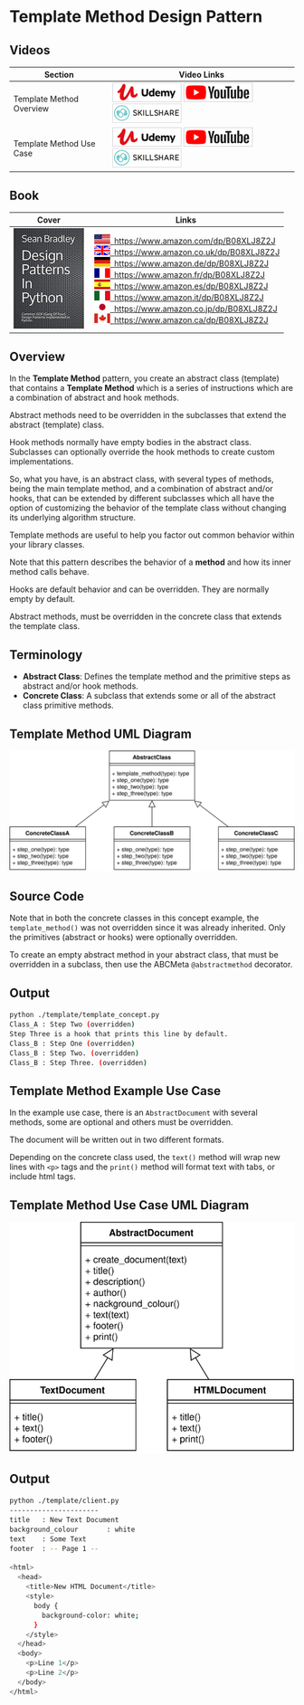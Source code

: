 # Template Method Design Pattern

## Videos

Section | Video Links
-|-
Template Method Overview | <a id="udemyVideoLink" href="https://www.udemy.com/course/design-patterns-in-python/learn/lecture/25682448/?referralCode=7493DBBBF97FF2B0D24D" target="_blank" title="Template Method Overview"><img src="/img/udemy_btn_sm.gif" alt="Template Method Overview"/></a>&nbsp;<a id="ytVideoLink" href="https://youtu.be/bZWvQbmUHy8&list=PLKWUX7aMnlEJzRvCXnwFEdk_WJDNjMDOo" target="_blank" title="Template Method Overview"><img src="/img/yt_btn_sm.gif" alt="Template Method Overview"/></a>&nbsp;<a id="skillShareVideoLink" href="https://skl.sh/34SM2Xg" target="_blank" title="Template Method Overview"><img src="/img/skillshare_btn_sm.gif" alt="Template Method Overview"/></a>
Template Method Use Case | <a id="udemyVideoLink" href="https://www.udemy.com/course/design-patterns-in-python/learn/lecture/25682452/?referralCode=7493DBBBF97FF2B0D24D" target="_blank" title="Template Method Use Case"><img src="/img/udemy_btn_sm.gif" alt="Template Method Use Case"/></a>&nbsp;<a id="ytVideoLink" href="https://youtu.be/iGLpIEXPGzg&list=PLKWUX7aMnlEJzRvCXnwFEdk_WJDNjMDOo" target="_blank" title="Template Method Use Case"><img src="/img/yt_btn_sm.gif" alt="Template Method Use Case"/></a>&nbsp;<a id="skillShareVideoLink" href="https://skl.sh/34SM2Xg" target="_blank" title="Template Method Use Case"><img src="/img/skillshare_btn_sm.gif" alt="Template Method Use Case"/></a>

## Book 

Cover | Links
-|-
![Design Patterns In Python (ASIN : B08XLJ8Z2J)](/img/design_patterns_in_python_book_125x178.jpg) | &nbsp;<a href="https://www.amazon.com/dp/B08XLJ8Z2J"><img src="/img/flag_us.gif">&nbsp; https://www.amazon.com/dp/B08XLJ8Z2J</a><br/>&nbsp;<a href="https://www.amazon.co.uk/dp/B08XLJ8Z2J"><img src="/img/flag_uk.gif">&nbsp; https://www.amazon.co.uk/dp/B08XLJ8Z2J</a><br/>&nbsp;<a href="https://www.amazon.de/dp/B08XLJ8Z2J"><img src="/img/flag_de.gif">&nbsp; https://www.amazon.de/dp/B08XLJ8Z2J</a><br/>&nbsp;<a href="https://www.amazon.fr/dp/B08XLJ8Z2J"><img src="/img/flag_fr.gif">&nbsp; https://www.amazon.fr/dp/B08XLJ8Z2J</a><br/>&nbsp;<a href="https://www.amazon.es/dp/B08XLJ8Z2J"><img src="/img/flag_es.gif">&nbsp; https://www.amazon.es/dp/B08XLJ8Z2J</a><br/>&nbsp;<a href="https://www.amazon.it/dp/B08XLJ8Z2J"><img src="/img/flag_it.gif">&nbsp; https://www.amazon.it/dp/B08XLJ8Z2J</a><br/>&nbsp;<a href="https://www.amazon.co.jp/dp/B08XLJ8Z2J"><img src="/img/flag_jp.gif">&nbsp; https://www.amazon.co.jp/dp/B08XLJ8Z2J</a><br/>&nbsp;<a href="https://www.amazon.ca/dp/B08XLJ8Z2J"><img src="/img/flag_ca.gif">&nbsp; https://www.amazon.ca/dp/B08XLJ8Z2J</a>

## Overview

In the **Template Method** pattern, you create an abstract class (template) that contains a **Template Method** which is a series of instructions which are a combination of abstract and hook methods.

Abstract methods need to be overridden in the subclasses that extend the abstract (template) class.

Hook methods normally have empty bodies in the abstract class. Subclasses can optionally override the hook methods to create custom implementations.

So, what you have, is an abstract class, with several types of methods, being the main template method, and a combination of abstract and/or hooks, that can be extended by different subclasses which all have the option of customizing the behavior of the template class without changing its underlying algorithm structure.

Template methods are useful to help you factor out common behavior within your library classes.

Note that this pattern describes the behavior of a **method** and how its inner method calls behave.

Hooks are default behavior and can be overridden. They are normally empty by default.

Abstract methods, must be overridden in the concrete class that extends the template class.

## Terminology

* **Abstract Class**: Defines the template method and the primitive steps as abstract and/or hook methods.
* **Concrete Class**: A subclass that extends some or all of the abstract class primitive methods.

## Template Method UML Diagram

![Template Method UML Diagram](/img/template_concept.svg)

## Source Code

Note that in both the concrete classes in this concept example, the `template_method()` was not overridden since it was already inherited. Only the primitives (abstract or hooks) were optionally overridden.

To create an empty abstract method in your abstract class, that must be overridden in a subclass, then use the ABCMeta `@abstractmethod` decorator.

## Output 

``` bash
python ./template/template_concept.py
Class_A : Step Two (overridden)
Step Three is a hook that prints this line by default.
Class_B : Step One (overridden)
Class_B : Step Two. (overridden)
Class_B : Step Three. (overridden)
```

## Template Method Example Use Case

In the example use case, there is an `AbstractDocument` with several methods, some are optional and others must be overridden. 

The document will be written out in two different formats.

Depending on the concrete class used, the `text()` method will wrap new lines with `<p>` tags and the `print()` method will format text with tabs, or include html tags.

## Template Method Use Case UML Diagram

![Template Method Use Case UML Diagram](/img/template_example.svg)

## Output

``` bash
python ./template/client.py
----------------------
title   : New Text Document
background_colour       : white
text    : Some Text
footer  : -- Page 1 --

<html>
  <head>
    <title>New HTML Document</title>
    <style>
      body {
        background-color: white;
      }
    </style>
  </head>
  <body>
    <p>Line 1</p>
    <p>Line 2</p>
  </body>
</html>
```
